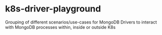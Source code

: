 # k8s-driver-playground
Grouping of different scenarios/use-cases for MongoDB Drivers to interact with MongoDB processes within, inside or outside K8s
